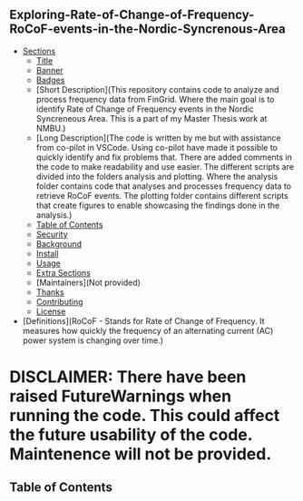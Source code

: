 ## Exploring-Rate-of-Change-of-Frequency-RoCoF-events-in-the-Nordic-Syncrenous-Area

- [Sections](#sections)
  - [Title](#Title)
  - [Banner](#banner)
  - [Badges](#badges)
  - [Short Description](This repository contains code to analyze and process frequency data from FinGrid. Where the main goal is to identify Rate of Change of Frequency events in the Nordic Syncreneous Area. This is a part of my Master Thesis work at NMBU.)
  - [Long Description](The code is written by me but with assistance from co-pilot in VSCode. Using co-pilot have made it possible to quickly identify and fix problems that. There are added comments in the code to make readability and use easier. The different scripts are divided into the folders analysis and plotting. Where the analysis folder contains code that analyses and processes frequency data to retrieve RoCoF events. The plotting folder contains different scripts that create figures to enable showcasing the findings done in the analysis.)
  - [Table of Contents](#table-of-contents-1)
  - [Security](#security)
  - [Background](#background)
  - [Install](#install)
  - [Usage](#usage)
  - [Extra Sections](#extra-sections)
  - [Maintainers](Not provided)
  - [Thanks](#thanks)
  - [Contributing](#contributing)
  - [License](#license)
- [Definitions](RoCoF - Stands for Rate of Change of Frequency. It measures how quickly the frequency of an alternating current (AC) power system is changing over time.)

# DISCLAIMER: There have been raised FutureWarnings when running the code. This could affect the future usability of the code. Maintenence will not be provided.
## Table of Contents
